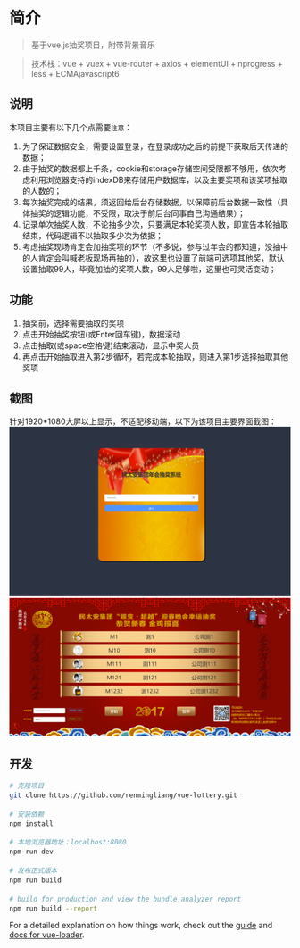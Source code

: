 # 简介

> 基于vue.js抽奖项目，附带背景音乐

> 技术栈：vue + vuex + vue-router + axios + elementUI + nprogress + less + ECMAjavascript6

## 说明
本项目主要有以下几个点需要`注意`：
1. 为了保证数据安全，需要设置登录，在登录成功之后的前提下获取后天传递的数据；
2. 由于抽奖的数据都上千条，cookie和storage存储空间受限都不够用，依次考虑利用浏览器支持的indexDB来存储用户数据库，以及主要奖项和该奖项抽取的人数的；
3. 每次抽奖完成的结果，须返回给后台存储数据，以保障前后台数据一致性（具体抽奖的逻辑功能，不受限，取决于前后台同事自己沟通结果）；
4. 记录单次抽奖人数，不论抽多少次，只要满足本轮奖项人数，即宣告本轮抽取结束，代码逻辑不以抽取多少次为依据；
5. 考虑抽奖现场肯定会加抽奖项的环节（不多说，参与过年会的都知道，没抽中的人肯定会叫喊老板现场再抽的），故这里也设置了前端可选项其他奖，默认设置抽取99人，毕竟加抽的奖项人数，99人足够啦，这里也可灵活变动；

## 功能
1. 抽奖前，选择需要抽取的奖项
2. 点击开始抽奖按钮(或Enter回车键)，数据滚动
3. 点击抽取(或space空格键)结束滚动，显示中奖人员
4. 再点击开始抽取进入第2步循环，若完成本轮抽取，则进入第1步选择抽取其他奖项

## 截图
针对1920*1080大屏以上显示，不适配移动端，以下为该项目主要界面截图：
![登录界面](screenshot/1.png)
![抽奖界面](screenshot/2.png)


## 开发

``` bash
# 克隆项目
git clone https://github.com/renmingliang/vue-lottery.git

# 安装依赖
npm install

# 本地浏览器地址：localhost:8080
npm run dev

# 发布正式版本
npm run build

# build for production and view the bundle analyzer report
npm run build --report
```

For a detailed explanation on how things work, check out the [guide](http://vuejs-templates.github.io/webpack/) and [docs for vue-loader](http://vuejs.github.io/vue-loader).
